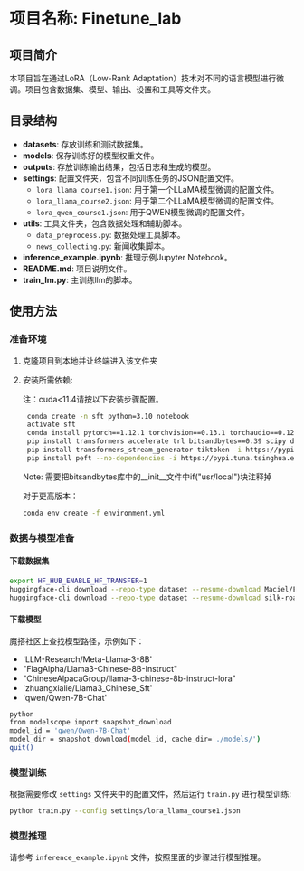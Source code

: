 # 项目名称: Finetune_lab

## 项目简介
本项目旨在通过LoRA（Low-Rank Adaptation）技术对不同的语言模型进行微调。项目包含数据集、模型、输出、设置和工具等文件夹。

## 目录结构

- **datasets**: 存放训练和测试数据集。
- **models**: 保存训练好的模型权重文件。
- **outputs**: 存放训练输出结果，包括日志和生成的模型。
- **settings**: 配置文件夹，包含不同训练任务的JSON配置文件。
  - `lora_llama_course1.json`: 用于第一个LLaMA模型微调的配置文件。
  - `lora_llama_course2.json`: 用于第二个LLaMA模型微调的配置文件。
  - `lora_qwen_course1.json`: 用于QWEN模型微调的配置文件。
- **utils**: 工具文件夹，包含数据处理和辅助脚本。
  - `data_preprocess.py`: 数据处理工具脚本。
  - `news_collecting.py`: 新闻收集脚本。
- **inference_example.ipynb**: 推理示例Jupyter Notebook。
- **README.md**: 项目说明文件。
- **train_lm.py**: 主训练llm的脚本。

## 使用方法

### 准备环境
1. 克隆项目到本地并让终端进入该文件夹

2. 安装所需依赖:

   注：cuda<11.4请按以下安装步骤配置。
   ```bash
    conda create -n sft python=3.10 notebook
    activate sft
    conda install pytorch==1.12.1 torchvision==0.13.1 torchaudio==0.12.1 cudatoolkit=11.3
    pip install transformers accelerate trl bitsandbytes==0.39 scipy deepspeed hf_transfer modelscope -i https://pypi.tuna.tsinghua.edu.cn/simple
    pip install transformers_stream_generator tiktoken -i https://pypi.tuna.tsinghua.edu.cn/simple
    pip install peft --no-dependencies -i https://pypi.tuna.tsinghua.edu.cn/simple
   ```
   Note: 需要把bitsandbytes库中的__init__文件中if("usr/local")块注释掉

   对于更高版本：
   ```bash
   conda env create -f environment.yml
   ```

### 数据与模型准备

#### 下载数据集

```bash
export HF_HUB_ENABLE_HF_TRANSFER=1
huggingface-cli download --repo-type dataset --resume-download Maciel/FinCUGE-Instruction  --local-dir data --local-dir-use-symlinks False
huggingface-cli download --repo-type dataset --resume-download silk-road/alpaca-data-gpt4-chinese  --local-dir data --local-dir-use-symlinks False
```

#### 下载模型

魔搭社区上查找模型路径，示例如下：
- 'LLM-Research/Meta-Llama-3-8B'
- "FlagAlpha/Llama3-Chinese-8B-Instruct"  
- "ChineseAlpacaGroup/llama-3-chinese-8b-instruct-lora"  
- 'zhuangxialie/Llama3_Chinese_Sft'
- 'qwen/Qwen-7B-Chat'

```bash
python
from modelscope import snapshot_download
model_id = 'qwen/Qwen-7B-Chat'          
model_dir = snapshot_download(model_id, cache_dir='./models/')
quit()
```

### 模型训练
根据需要修改 `settings` 文件夹中的配置文件，然后运行 `train.py` 进行模型训练:
```bash
python train.py --config settings/lora_llama_course1.json
```

### 模型推理
请参考 `inference_example.ipynb` 文件，按照里面的步骤进行模型推理。

